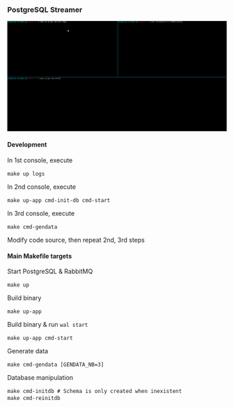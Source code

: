 ### PostgreSQL Streamer

![dev env](./docs/postgresql-streamer.gif "Development Environment")

#### Development

In 1st console, execute
```
make up logs
```

In 2nd console, execute
```
make up-app cmd-init-db cmd-start
```

In 3rd console, execute
```
make cmd-gendata
```

Modify code source, then repeat 2nd, 3rd steps

#### Main Makefile targets

Start PostgreSQL & RabbitMQ
```
make up
```

Build binary
```
make up-app
```

Build binary & run `wal start`
```
make up-app cmd-start
```

Generate data
```
make cmd-gendata [GENDATA_NB=3]
```

Database manipulation
```
make cmd-initdb # Schema is only created when inexistent
make cmd-reinitdb
```
